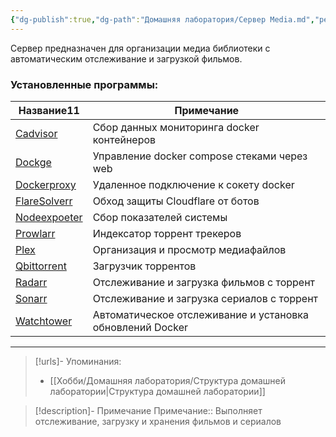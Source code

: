 ```yaml
---
{"dg-publish":true,"dg-path":"Домашняя лаборатория/Сервер Media.md","permalink":"/domashnyaya-laboratoriya/server-media/","updated":"2024-10-09T19:47:58+03:00"}
---
```


Сервер предназначен для организации медиа библиотеки с автоматическим отслеживание и загрузкой фильмов.
### Установленные программы:
<div><table class="dataview table-view-table"><thead class="table-view-thead"><tr class="table-view-tr-header"><th class="table-view-th"><span>Название</span><span class="dataview small-text">11</span></th><th class="table-view-th"><span>Примечание</span></th></tr></thead><tbody class="table-view-tbody"><tr><td><span><a data-tooltip-position="top" aria-label="Заметки/Self-hosting. Cadvisor.md" data-href="Заметки/Self-hosting. Cadvisor.md" href="Заметки/Self-hosting. Cadvisor.md" class="internal-link data-link-icon data-link-icon-after data-link-text" target="_blank" rel="noopener nofollow" data-link-tags="" data-link-type="note" data-link-path="Заметки/Self-hosting. Cadvisor.md" style="--data-link-type: note; --data-link-path: Заметки/Self-hosting. Cadvisor.md;">Cadvisor</a></span></td><td><span>Сбор данных мониторинга docker контейнеров</span></td></tr><tr><td><span><a data-tooltip-position="top" aria-label="Заметки/Self-hosting. Dockge.md" data-href="Заметки/Self-hosting. Dockge.md" href="Заметки/Self-hosting. Dockge.md" class="internal-link data-link-icon data-link-icon-after data-link-text" target="_blank" rel="noopener nofollow" data-link-tags="" data-link-type="note" data-link-path="Заметки/Self-hosting. Dockge.md" style="--data-link-type: note; --data-link-path: Заметки/Self-hosting. Dockge.md;">Dockge</a></span></td><td><span>Управление docker compose стеками через web</span></td></tr><tr><td><span><a data-tooltip-position="top" aria-label="Заметки/Self-hosting. Dockerproxy.md" data-href="Заметки/Self-hosting. Dockerproxy.md" href="Заметки/Self-hosting. Dockerproxy.md" class="internal-link data-link-icon data-link-icon-after data-link-text" target="_blank" rel="noopener nofollow" data-link-tags="" data-link-type="note" data-link-path="Заметки/Self-hosting. Dockerproxy.md" style="--data-link-type: note; --data-link-path: Заметки/Self-hosting. Dockerproxy.md;">Dockerproxy</a></span></td><td><span>Удаленное подключение к сокету docker</span></td></tr><tr><td><span><a data-tooltip-position="top" aria-label="Заметки/Self-hosting. FlareSolverr.md" data-href="Заметки/Self-hosting. FlareSolverr.md" href="Заметки/Self-hosting. FlareSolverr.md" class="internal-link data-link-icon data-link-icon-after data-link-text" target="_blank" rel="noopener nofollow" data-link-tags="" data-link-type="note" data-link-path="Заметки/Self-hosting. FlareSolverr.md" style="--data-link-type: note; --data-link-path: Заметки/Self-hosting. FlareSolverr.md;">FlareSolverr</a></span></td><td><span>Обход защиты Cloudflare от ботов</span></td></tr><tr><td><span><a data-tooltip-position="top" aria-label="Заметки/Self-hosting. Nodeexpoeter.md" data-href="Заметки/Self-hosting. Nodeexpoeter.md" href="Заметки/Self-hosting. Nodeexpoeter.md" class="internal-link data-link-icon data-link-icon-after data-link-text" target="_blank" rel="noopener nofollow" data-link-tags="" data-link-type="note" data-link-path="Заметки/Self-hosting. Nodeexpoeter.md" style="--data-link-type: note; --data-link-path: Заметки/Self-hosting. Nodeexpoeter.md;">Nodeexpoeter</a></span></td><td><span>Сбор показателей системы</span></td></tr><tr><td><span><a data-tooltip-position="top" aria-label="Заметки/Self-hosting. Prowlarr.md" data-href="Заметки/Self-hosting. Prowlarr.md" href="Заметки/Self-hosting. Prowlarr.md" class="internal-link data-link-icon data-link-icon-after data-link-text" target="_blank" rel="noopener nofollow" data-link-tags="" data-link-type="note" data-link-path="Заметки/Self-hosting. Prowlarr.md" style="--data-link-type: note; --data-link-path: Заметки/Self-hosting. Prowlarr.md;">Prowlarr</a></span></td><td><span>Индексатор торрент трекеров</span></td></tr><tr><td><span><a data-tooltip-position="top" aria-label="Заметки/Self-hosting. Plex.md" data-href="Заметки/Self-hosting. Plex.md" href="Заметки/Self-hosting. Plex.md" class="internal-link data-link-icon data-link-icon-after data-link-text" target="_blank" rel="noopener nofollow" data-link-tags="" data-link-type="note" data-link-path="Заметки/Self-hosting. Plex.md" style="--data-link-type: note; --data-link-path: Заметки/Self-hosting. Plex.md;">Plex</a></span></td><td><span>Организация и просмотр медиафайлов</span></td></tr><tr><td><span><a data-tooltip-position="top" aria-label="Заметки/Self-hosting. Qbittorrent.md" data-href="Заметки/Self-hosting. Qbittorrent.md" href="Заметки/Self-hosting. Qbittorrent.md" class="internal-link data-link-icon data-link-icon-after data-link-text" target="_blank" rel="noopener nofollow" data-link-tags="" data-link-type="note" data-link-path="Заметки/Self-hosting. Qbittorrent.md" style="--data-link-type: note; --data-link-path: Заметки/Self-hosting. Qbittorrent.md;">Qbittorrent</a></span></td><td><span>Загрузчик торрентов</span></td></tr><tr><td><span><a data-tooltip-position="top" aria-label="Заметки/Self-hosting. Radarr.md" data-href="Заметки/Self-hosting. Radarr.md" href="Заметки/Self-hosting. Radarr.md" class="internal-link data-link-icon data-link-icon-after data-link-text" target="_blank" rel="noopener nofollow" data-link-tags="" data-link-type="note" data-link-path="Заметки/Self-hosting. Radarr.md" style="--data-link-type: note; --data-link-path: Заметки/Self-hosting. Radarr.md;">Radarr</a></span></td><td><span>Отслеживание и загрузка фильмов с торрент</span></td></tr><tr><td><span><a data-tooltip-position="top" aria-label="Заметки/Self-hosting. Sonarr.md" data-href="Заметки/Self-hosting. Sonarr.md" href="Заметки/Self-hosting. Sonarr.md" class="internal-link data-link-icon data-link-icon-after data-link-text" target="_blank" rel="noopener nofollow" data-link-tags="" data-link-type="note" data-link-path="Заметки/Self-hosting. Sonarr.md" style="--data-link-type: note; --data-link-path: Заметки/Self-hosting. Sonarr.md;">Sonarr</a></span></td><td><span>Отслеживание и загрузка сериалов с торрент</span></td></tr><tr><td><span><a data-tooltip-position="top" aria-label="Заметки/Self-hosting. Watchtower.md" data-href="Заметки/Self-hosting. Watchtower.md" href="Заметки/Self-hosting. Watchtower.md" class="internal-link data-link-icon data-link-icon-after data-link-text" target="_blank" rel="noopener nofollow" data-link-tags="" data-link-type="note" data-link-path="Заметки/Self-hosting. Watchtower.md" style="--data-link-type: note; --data-link-path: Заметки/Self-hosting. Watchtower.md;">Watchtower</a></span></td><td><span>Автоматическое отслеживание и установка обновлений Docker</span></td></tr></tbody></table></div>

---
> [!urls]- Упоминания:
> - [[Хобби/Домашняя лаборатория/Структура домашней лаборатории\|Структура домашней лаборатории]]

> [!description]- Примечание
> Примечание:: Выполняет отслеживание, загрузку и хранения фильмов и сериалов